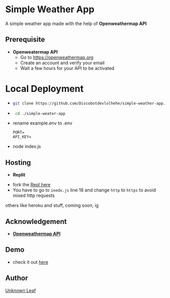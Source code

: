 # Simple Weather App

A simple weather app made with the help of **Openweathermap API**

## Prerequisite
* **Openweatermap API**
  - Go to https://openweathermap.org
  - Create an account and verify your email
  - Wait a few hours for your API to be activated

# Local Deployment

- ```bash
  git clone https://github.com/Discobotdevlolhehe/simple-weather-app.git
  ```
- ```bash
   cd ./simple-weater-app
   ```
- rename example.env to .env
  ```dotenv
  PORT= 
  API_KEY=
  ```
- node index.js

## Hosting

* **Replit**
- fork the [Repl here](https://replit.com/@Replitcom7/weather-app)
- You have to go to `inedx.js` line 18 and change `http` to `https` to avoid mixed http requests

others like heroku and stuff, coming soon, ig

## Acknowledgement
* [**Openweathermap API**](http://openweathermap.org)

## Demo
- check it out [here](https://9c53758a-153e-467f-b7f0-35ef7eff04a0-00-2ecq9lfind4bq.sisko.replit.dev/)

## Author

[Unknown Leaf](https://github.com/Discobotdevlolhehe)